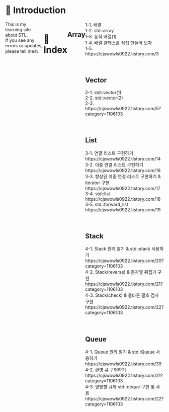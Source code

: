 <div align="left">

# 📑 Introduction <br/>
<div style="display:flex; flex-direction:row;">
This is my learning site about STL.<br/>
If you see any errors or updates, please tell me👍.<br/>

<br/>
<br/>

# 🌲 Index <br/>
## Array <br/>
<div align="left">
1-1. 배열 <br/>
1-2. std::array <br/>
1-3. 동적 배열(1) <br/>
1-4. 배열 클래스를 직접 만들어 보자 <br/>
1-5. https://cjswowls0922.tistory.com/3 <br/>

<br/>
<br/>

## Vector <br/>
<div align="left">
2-1. std::vector(1) <br/>
2-2. std::vector(2) <br/>
2-3. https://cjswowls0922.tistory.com/5?category=1106103 <br/>

<br/>
<br/>

## List <br/>
<div align="left">
3-1. 연결 리스트 구현하기 <br/>
    https://cjswowls0922.tistory.com/14 <br/>
3-2. 이중 연결 리스트 구현하기 <br/>
    https://cjswowls0922.tistory.com/16 <br/>
3-3. 향상된 이중 연결 리스트 구현하기 & iterator 구현 <br/>
    https://cjswowls0922.tistory.com/17 <br/>
3-4. std::list <br/>
    https://cjswowls0922.tistory.com/18 <br/>
3-5. std::forward_list <br/>
    https://cjswowls0922.tistory.com/19 <br/>

<br/>
<br/>

## Stack <br/>
<div align="left">
4-1. Stack 원리 알기 & std::stack 사용하기  <br/>
    https://cjswowls0922.tistory.com/20?category=1106103 <br/>
4-2. Stack(reverse) & 문자열 뒤집기 구현 <br/>
    https://cjswowls0922.tistory.com/21?category=1106103 <br/>
4-3. Stack(check) & 올바른 괄호 검사 구현 <br/>
    https://cjswowls0922.tistory.com/22?category=1106103 <br/>

<br/>
<br/>

## Queue <br/>
<div align="left">
4-1. Queue 원리 알기 & std::Queue 사용하기  <br/>
   https://cjswowls0922.tistory.com/39 <br/>
4-2. 환영 큐 구현하기 <br/>
    https://cjswowls0922.tistory.com/21?category=1106103 <br/>
4-3. 양방향 큐와 std::deque 구현 및 사용<br/>
    https://cjswowls0922.tistory.com/22?category=1106103 <br/>



<br/>
</div><br>
